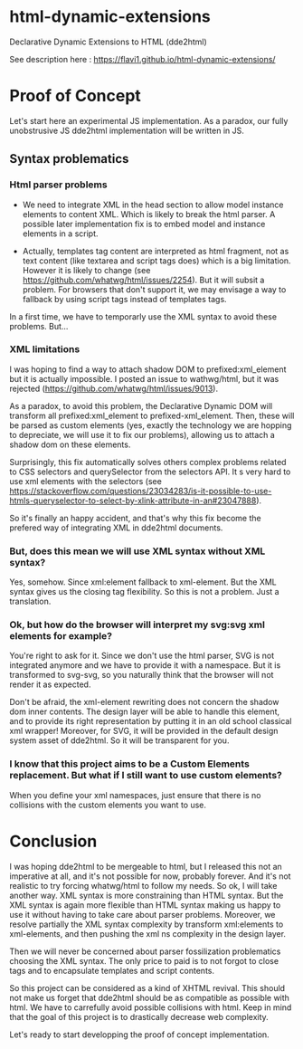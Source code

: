 # html-dynamic-extensions
Declarative Dynamic Extensions to HTML (dde2html)

See description here : https://flavi1.github.io/html-dynamic-extensions/

# Proof of Concept
Let's start here an experimental JS implementation.
As a paradox, our fully unobstrusive JS dde2html implementation will be written in JS.

## Syntax problematics

### Html parser problems

- We need to integrate XML in the head section to allow model instance elements to content XML. Which is likely to break the html parser. A possible later implementation fix is to embed model and instance elements in a script.

- Actually, templates tag content are interpreted as html fragment, not as text content (like textarea and script tags does) which is a big limitation.
However it is likely to change (see https://github.com/whatwg/html/issues/2254). But it will subsit a problem. For browsers that don't support it, we may envisage a way to fallback by using script tags instead of templates tags.

In a first time, we have to temporarly use the XML syntax to avoid these problems. But...

### XML limitations

I was hoping to find a way to attach shadow DOM to prefixed:xml_element but it is actually impossible.
I posted an issue to wathwg/html, but it was rejected (https://github.com/whatwg/html/issues/9013).

As a paradox, to avoid this problem, the Declarative Dynamic DOM will transform all prefixed:xml_element to prefixed-xml_element.
Then, these will be parsed as custom elements (yes, exactly the technology we are hopping to depreciate, we will use it to fix our problems), allowing us to attach a shadow dom on these elements.

Surprisingly, this fix automatically solves others complex problems related to CSS selectors and querySelector from the selectors API. It s very hard to use xml elements with the selectors (see https://stackoverflow.com/questions/23034283/is-it-possible-to-use-htmls-queryselector-to-select-by-xlink-attribute-in-an#23047888).

So it's finally an happy accident, and that's why this fix become the prefered way of integrating XML in dde2html documents.

### But, does this mean we will use XML syntax without XML syntax?
Yes, somehow. Since xml:element fallback to xml-element. But the XML syntax gives us the closing tag flexibility. So this is not a problem. Just a translation.

### Ok, but how do the browser will interpret my svg:svg xml elements for example?
You're right to ask for it. Since we don't use the html parser, SVG is not integrated anymore and we have to provide it with a namespace. But it is transformed to svg-svg, so you naturally think that the browser will not render it as expected.

Don't be afraid, the xml-element rewriting does not concern the shadow dom inner contents. The design layer will be able to handle this element, and to provide its right representation by putting it in an old school classical xml wrapper!
Moreover, for SVG, it will be provided in the default design system asset of dde2html. So it will be transparent for you.

### I know that this project aims to be a Custom Elements replacement. But what if I still want to use custom elements?
When you define your xml namespaces, just ensure that there is no collisions with the custom elements you want to use.

# Conclusion
I was hoping dde2html to be mergeable to html, but I released this not an imperative at all, and it's not possible for now, probably forever.
And it's not realistic to try forcing whatwg/html to follow my needs. So ok, I will take another way.
XML syntax is more constraining than HTML syntax. But the XML syntax is again more flexible than HTML syntax making us happy to use it without having to take care about parser problems. Moreover, we resolve partially the XML syntax complexity by transform xml:elements to xml-elements, and then pushing the xml ns complexity in the design layer.

Then we will never be concerned about parser fossilization problematics choosing the XML syntax.
The only price to paid is to not forgot to close tags and to encapsulate templates and script contents.

So this project can be considered as a kind of XHTML revival.
This should not make us forget that dde2html should be as compatible as possible with html.
We have to carrefully avoid possible collisions with html.
Keep in mind that the goal of this project is to drastically decrease web complexity.

Let's ready to start developping the proof of concept implementation.
